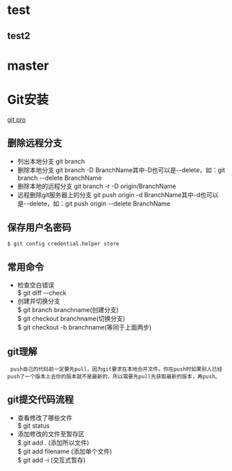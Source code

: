 # test
## test2
# master
# Git安装
[git pro](https://git-scm.com/book/zh/v2/%E8%B5%B7%E6%AD%A5-%E5%AE%89%E8%A3%85-Git)
## 删除远程分支
- 列出本地分支
     git branch
- 删除本地分支
    git branch -D BranchName其中-D也可以是--delete，如：git branch --delete BranchName
- 删除本地的远程分支
    git branch -r -D origin/BranchName
- 远程删除git服务器上的分支
    git push origin -d BranchName其中-d也可以是--delete，如：git push origin --delete BranchName
## 保存用户名密码
    $ git config credential.helper store 
## 常用命令
- 检查空白错误<br>
$ git diff  --check
- 创建并切换分支<br>
$ git branch branchname(创建分支)<br>$ git checkout branchname(切换分支)<br>
$ git checkout  -b branchname(等同于上面两步)
## git理解 
     push自己的代码前一定要先pull，因为git要求在本地合并文件。你在push时如果别人已经push了一个版本上去你的版本就不是最新的，所以需要先pull先获取最新的版本，再push。

## git提交代码流程
- 查看修改了哪些文件<br>
$ git status
- 添加修改的文件至暂存区<br>
$ git add  . (添加所以文件)<br>
$ git add  filename (添加单个文件)<br>
$ git add  -i (交互式暂存)<br>
